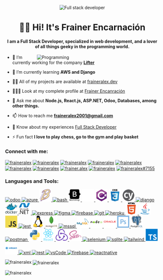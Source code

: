 <p align="center"> <img src="https://imgs.search.brave.com/n0NAUTCMj8AnSpIaQzrL5rCiAWSCj9mhsjX3Pa_zJHU/rs:fit:750:400:1/g:ce/aHR0cHM6Ly93d3cu/YWFscGhhLm5ldC93/cC1jb250ZW50L3Vw/bG9hZHMvMjAyMC8x/Mi9mdWxsLXN0YWNr/LWRldmVsb3BtZW50/LmdpZg.gif" alt="Full stack developer" /> </p>
<h1 align="center">👋🏻 Hi! It's Frainer Encarnación</h1>
<h4 align="center">I am a Full Stack Developer, specialized in web development, and a lover of all things geeky in the programming world.</h4>
<img align="right" alt="Programming" width="400" src="https://imgs.search.brave.com/cTWvsKv2Fc7C5UDE5anDrCErBLMupkD9BAQQL3XPTBM/rs:fit:800:600:1/g:ce/aHR0cHM6Ly9jZG4u/ZHJpYmJibGUuY29t/L3VzZXJzLzEwNTk1/ODMvc2NyZWVuc2hv/dHMvNDE3MTM2Ny9j/b2RpbmctZnJlYWsu/Z2lm.gif">


- 🔭 I’m currently working for the company **[Lifter]([https://ippdr.com/](https://lifterdo.com/))**

- 🌱 I’m currently learning **AWS and Django**

- 👨‍💻 All of my projects are available at [fraineralex.dev](https://github.com/Fraineralex/?tab=repositories)

- 👨🏻‍🚀 Look at my complete profile at [Frainer Encanración](https://mnf.red/frainer)

- 💬 Ask me about **Node.js, React.js, ASP.NET, Odoo, Databases, among other things.**

- 📫 How to reach me **fraineralex2001@gmail.com**

- 📄 Know about my experiences [Full Stack Developer](https://drive.google.com/file/d/1jz22piA7mALCwGKm1qZf1crubNjE4qhN/view?usp=sharing)

- ⚡ Fun fact **I love to play chess, go to the gym and play basket** 

<h3 align="left">Connect with me:</h3>
<p align="left">
<a href="https://codepen.io/fraineralex" target="blank"><img align="center" src="https://raw.githubusercontent.com/rahuldkjain/github-profile-readme-generator/master/src/images/icons/Social/codepen.svg" alt="fraineralex" height="30" width="40" /></a>
<a href="https://dev.to/fraineralex" target="blank"><img align="center" src="https://raw.githubusercontent.com/rahuldkjain/github-profile-readme-generator/master/src/images/icons/Social/devto.svg" alt="fraineralex" height="30" width="40" /></a>
<a href="https://twitter.com/fraineralex" target="blank"><img align="center" src="https://raw.githubusercontent.com/rahuldkjain/github-profile-readme-generator/master/src/images/icons/Social/twitter.svg" alt="fraineralex" height="30" width="40" /></a>
<a href="https://linkedin.com/in/fraineralex" target="blank"><img align="center" src="https://raw.githubusercontent.com/rahuldkjain/github-profile-readme-generator/master/src/images/icons/Social/linked-in-alt.svg" alt="fraineralex" height="30" width="40" /></a>
<a href="https://stackoverflow.com/users/21651140/frainer-encarnaci%c3%b3n" target="blank"><img align="center" src="https://raw.githubusercontent.com/rahuldkjain/github-profile-readme-generator/master/src/images/icons/Social/stack-overflow.svg" alt="fraineralex" height="30" width="40" /></a>
<a href="https://codesandbox.com/fraineralex" target="blank"><img align="center" src="https://raw.githubusercontent.com/rahuldkjain/github-profile-readme-generator/master/src/images/icons/Social/codesandbox.svg" alt="fraineralex" height="30" width="40" /></a>
<a href="https://fb.com/fraineralex" target="blank"><img align="center" src="https://raw.githubusercontent.com/rahuldkjain/github-profile-readme-generator/master/src/images/icons/Social/facebook.svg" alt="fraineralex" height="30" width="40" /></a>
<a href="https://instagram.com/frainer.alex" target="blank"><img align="center" src="https://raw.githubusercontent.com/rahuldkjain/github-profile-readme-generator/master/src/images/icons/Social/instagram.svg" alt="frainer.alex" height="30" width="40" /></a>
<a href="https://dribbble.com/fraineralex" target="blank"><img align="center" src="https://raw.githubusercontent.com/rahuldkjain/github-profile-readme-generator/master/src/images/icons/Social/dribbble.svg" alt="fraineralex" height="30" width="40" /></a>
<a href="https://discord.gg/fraineralex#7155" target="blank"><img align="center" src="https://raw.githubusercontent.com/rahuldkjain/github-profile-readme-generator/master/src/images/icons/Social/discord.svg" alt="fraineralex#7155" height="30" width="40" /></a>
</p>

<h3 align="left">Languages and Tools:</h3>
<p align="left"> <a href="https://odoo.com/" target="_blank" rel="noreferrer"> <img src="https://imgs.search.brave.com/ygIHmxNv7t-h6QLkzvO-gMiiXNfcTvZhxgoSTq65Fs8/rs:fit:500:500:1/g:ce/aHR0cHM6Ly9zMy1l/dS13ZXN0LTEuYW1h/em9uYXdzLmNvbS90/cGQvbG9nb3MvNTZi/MjAyZmEwMDAwZmYw/MDA1ODg3MzNhLzB4/MC5wbmc" alt="odoo" width="40" height="40"/> <a href="https://azure.microsoft.com/en-in/" target="_blank" rel="noreferrer"> <img src="https://www.vectorlogo.zone/logos/microsoft_azure/microsoft_azure-icon.svg" alt="azure" width="40" height="40"/> </a> <a href="https://babeljs.io/" target="_blank" rel="noreferrer"> <img src="https://raw.githubusercontent.com/fraineralex/fraineralex/3690e083ec01a4285198c0de35d0e37377012333/babel.svg" alt="babel" width="40" height="40"/> </a> <a href="https://www.gnu.org/software/bash/" target="_blank" rel="noreferrer"> <img src="https://img.icons8.com/plasticine/800/bash.png" alt="bash" width="40" height="40"/> </a> <a href="https://getbootstrap.com" target="_blank" rel="noreferrer"> <img src="https://raw.githubusercontent.com/devicons/devicon/master/icons/bootstrap/bootstrap-plain-wordmark.svg" alt="bootstrap" width="40" height="40"/> </a> <a href="https://circleci.com" target="_blank" rel="noreferrer"> <img src="https://raw.githubusercontent.com/fraineralex/fraineralex/182b83d641e912cf302a1328c51af31599e79582/circleci.svg" alt="circleci" width="40" height="40"/> </a> <a href="https://www.w3schools.com/cs/" target="_blank" rel="noreferrer"> <img src="https://raw.githubusercontent.com/devicons/devicon/master/icons/csharp/csharp-original.svg" alt="csharp" width="40" height="40"/> </a> <a href="https://www.w3schools.com/css/" target="_blank" rel="noreferrer"> <img src="https://raw.githubusercontent.com/devicons/devicon/master/icons/css3/css3-original-wordmark.svg" alt="css3" width="40" height="40"/> </a> <a href="https://www.cypress.io" target="_blank" rel="noreferrer"> <img src="https://raw.githubusercontent.com/fraineralex/fraineralex/ae0cfd0c3a4329d0f1652140b36615740147c6c5/cypres.svg" alt="cypress" width="40" height="40"/> </a> <a href="https://www.djangoproject.com/" target="_blank" rel="noreferrer"> <img src="https://cdn.worldvectorlogo.com/logos/django.svg" alt="django" width="40" height="40"/> </a> <a href="https://www.docker.com/" target="_blank" rel="noreferrer"> <img src="https://raw.githubusercontent.com/devicons/devicon/master/icons/docker/docker-original-wordmark.svg" alt="docker" width="40" height="40"/> </a> <a href="https://dotnet.microsoft.com/" target="_blank" rel="noreferrer"> <img src="https://raw.githubusercontent.com/devicons/devicon/master/icons/dot-net/dot-net-original-wordmark.svg" alt="dotnet" width="40" height="40"/> </a> <a href="https://expressjs.com" target="_blank" rel="noreferrer"> <img src="https://vectorified.com/images/express-js-icon-20.png" alt="express" width="40" height="40"/> </a> <a href="https://www.figma.com/" target="_blank" rel="noreferrer"> <img src="https://www.vectorlogo.zone/logos/figma/figma-icon.svg" alt="figma" width="40" height="40"/> </a> <a href="https://firebase.google.com/" target="_blank" rel="noreferrer"> <img src="https://www.vectorlogo.zone/logos/firebase/firebase-icon.svg" alt="firebase" width="40" height="40"/> </a> <a href="https://git-scm.com/" target="_blank" rel="noreferrer"> <img src="https://www.vectorlogo.zone/logos/git-scm/git-scm-icon.svg" alt="git" width="40" height="40"/> </a> <a href="https://heroku.com" target="_blank" rel="noreferrer"> <img src="https://www.vectorlogo.zone/logos/heroku/heroku-icon.svg" alt="heroku" width="40" height="40"/> </a> <a href="https://www.w3.org/html/" target="_blank" rel="noreferrer"> <img src="https://raw.githubusercontent.com/devicons/devicon/master/icons/html5/html5-original-wordmark.svg" alt="html5" width="40" height="40"/> </a> <a href="https://www.java.com" target="_blank" rel="noreferrer"> <img src="https://raw.githubusercontent.com/devicons/devicon/master/icons/java/java-original.svg" alt="java" width="40" height="40"/> </a> <a href="https://developer.mozilla.org/en-US/docs/Web/JavaScript" target="_blank" rel="noreferrer"> <img src="https://raw.githubusercontent.com/devicons/devicon/master/icons/javascript/javascript-original.svg" alt="javascript" width="40" height="40"/> </a> <a href="https://jestjs.io" target="_blank" rel="noreferrer"> <img src="https://www.vectorlogo.zone/logos/jestjsio/jestjsio-icon.svg" alt="jest" width="40" height="40"/> </a> <a href="https://www.linux.org/" target="_blank" rel="noreferrer"> <img src="https://raw.githubusercontent.com/devicons/devicon/master/icons/linux/linux-original.svg" alt="linux" width="40" height="40"/> </a> <a href="https://www.mongodb.com/" target="_blank" rel="noreferrer"> <img src="https://raw.githubusercontent.com/devicons/devicon/master/icons/mongodb/mongodb-original-wordmark.svg" alt="mongodb" width="40" height="40"/> </a> <a href="https://www.microsoft.com/en-us/sql-server" target="_blank" rel="noreferrer"> <img src="https://www.svgrepo.com/show/303229/microsoft-sql-server-logo.svg" alt="mssql" width="40" height="40"/> </a> <a href="https://www.mysql.com/" target="_blank" rel="noreferrer"> <img src="https://raw.githubusercontent.com/devicons/devicon/master/icons/mysql/mysql-original-wordmark.svg" alt="mysql" width="40" height="40"/> </a> <a href="https://nodejs.org" target="_blank" rel="noreferrer"> <img src="https://raw.githubusercontent.com/devicons/devicon/master/icons/nodejs/nodejs-original-wordmark.svg" alt="nodejs" width="40" height="40"/> </a> <a href="https://www.oracle.com/" target="_blank" rel="noreferrer"> <img src="https://raw.githubusercontent.com/devicons/devicon/master/icons/oracle/oracle-original.svg" alt="oracle" width="40" height="40"/> </a> <a href="https://www.photoshop.com/en" target="_blank" rel="noreferrer"> <img src="https://raw.githubusercontent.com/devicons/devicon/master/icons/photoshop/photoshop-line.svg" alt="photoshop" width="40" height="40"/> </a> <a href="https://www.postgresql.org" target="_blank" rel="noreferrer"> <img src="https://raw.githubusercontent.com/devicons/devicon/master/icons/postgresql/postgresql-original-wordmark.svg" alt="postgresql" width="40" height="40"/> </a> <a href="https://postman.com" target="_blank" rel="noreferrer"> <img src="https://www.vectorlogo.zone/logos/getpostman/getpostman-icon.svg" alt="postman" width="40" height="40"/> </a> <a href="https://www.python.org" target="_blank" rel="noreferrer"> <img src="https://raw.githubusercontent.com/devicons/devicon/master/icons/python/python-original.svg" alt="python" width="40" height="40"/> </a> <a href="https://reactjs.org/" target="_blank" rel="noreferrer"> <img src="https://raw.githubusercontent.com/devicons/devicon/master/icons/react/react-original-wordmark.svg" alt="react" width="40" height="40"/> </a> <a href="https://redux.js.org" target="_blank" rel="noreferrer"> <img src="https://raw.githubusercontent.com/devicons/devicon/master/icons/redux/redux-original.svg" alt="redux" width="40" height="40"/> </a> <a href="https://sass-lang.com" target="_blank" rel="noreferrer"> <img src="https://raw.githubusercontent.com/devicons/devicon/master/icons/sass/sass-original.svg" alt="sass" width="40" height="40"/> </a> <a href="https://www.selenium.dev" target="_blank" rel="noreferrer"> <img src="https://raw.githubusercontent.com/detain/svg-logos/780f25886640cef088af994181646db2f6b1a3f8/svg/selenium-logo.svg" alt="selenium" width="40" height="40"/> </a> <a href="https://www.sqlite.org/" target="_blank" rel="noreferrer"> <img src="https://www.vectorlogo.zone/logos/sqlite/sqlite-icon.svg" alt="sqlite" width="40" height="40"/> </a> <a href="https://tailwindcss.com/" target="_blank" rel="noreferrer"> <img src="https://www.vectorlogo.zone/logos/tailwindcss/tailwindcss-icon.svg" alt="tailwind" width="40" height="40"/> </a> <a href="https://www.typescriptlang.org/" target="_blank" rel="noreferrer"> <img src="https://raw.githubusercontent.com/devicons/devicon/master/icons/typescript/typescript-original.svg" alt="typescript" width="40" height="40"/> </a> <a href="https://webpack.js.org" target="_blank" rel="noreferrer"> <img src="https://raw.githubusercontent.com/devicons/devicon/d00d0969292a6569d45b06d3f350f463a0107b0d/icons/webpack/webpack-original-wordmark.svg" alt="webpack" width="40" height="40"/> </a> <a href="https://www.w3.org/xml/" target="_blank" rel="noreferrer"> <img src="https://img.icons8.com/color/512/xml-file.png" alt="xml" width="40" height="40"/> <a href="https://www.restapi.com" target="_blank" rel="noreferrer"> <img src="https://imgs.search.brave.com/LRGMB69-Ry--252V8AIq058xhCfiuMIAgtll6ilxQn8/rs:fit:300:300:1/g:ce/aHR0cHM6Ly8xLmJw/LmJsb2dzcG90LmNv/bS8tQXI4V1IzeVNZ/RzgvV0F1VHlNWVJO/Y0kvQUFBQUFBQUFP/OU0vUEpPV3AzWjhp/R1VseTkxMUVqTVAw/SmpMZ2ZpM0VhaUx3/Q0xjQi9zMTYwMC9S/RVNUJTJCQVBJLnBu/Zw" alt="rest" width="40" height="40"/> </a> <a href="https://code.visualstudio.com/" target="_blank" rel="noreferrer"> <img src="https://iconape.com/wp-content/png_logo_vector/visual-studio-code.png" alt="vsCode" width="40" height="40"/> </a> <a href="https://firebase.google.com/" target="_blank" rel="noreferrer"> <img src="https://www.vectorlogo.zone/logos/firebase/firebase-icon.svg" alt="firebase" width="40" height="40"/> </a> <a href="https://reactnative.dev/" target="_blank" rel="noreferrer"> <img src="https://reactnative.dev/img/header_logo.svg" alt="reactnative" width="40" height="40"/> </a> </p>

<p><img align="left" src="https://github-readme-stats.vercel.app/api/top-langs?username=fraineralex&show_icons=true&locale=en&layout=compact&theme=tokyonight&hide=handlebars" alt="fraineralex" /></p>

<p>&nbsp;<img align="center" src="https://github-readme-stats.vercel.app/api?username=fraineralex&show_icons=true&locale=en&theme=tokyonight" alt="fraineralex" /></p>

<p><img align="center" src="https://github-readme-streak-stats.herokuapp.com/?user=fraineralex&&theme=tokyonight" alt="fraineralex" /></p>
